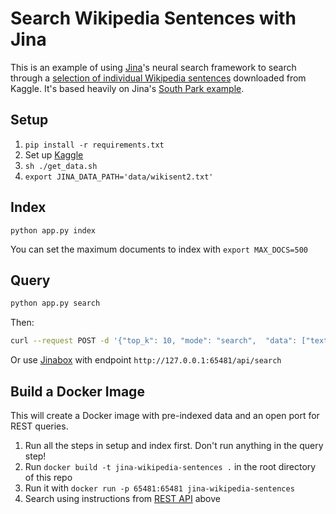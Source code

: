 # Search Wikipedia Sentences with Jina

This is an example of using [Jina](http://www.jina.ai)'s neural search framework to search through a [selection of individual Wikipedia sentences](https://www.kaggle.com/mikeortman/wikipedia-sentences) downloaded from Kaggle. It's based heavily on Jina's [South Park example](https://github.com/jina-ai/examples/tree/master/southpark-search).

## Setup

1. `pip install -r requirements.txt`
2. Set up [Kaggle](https://www.kaggle.com/docs/api#getting-started-installation-&-authentication)
3. `sh ./get_data.sh`
4. `export JINA_DATA_PATH='data/wikisent2.txt'`

## Index

`python app.py index`

You can set the maximum documents to index with `export MAX_DOCS=500`

## Query

```sh
python app.py search
```

Then:

```sh
curl --request POST -d '{"top_k": 10, "mode": "search",  "data": ["text:hello world"]}' -H 'Content-Type: application/json' 'http://0.0.0.0:65481/api/search'
````

Or use [Jinabox](https://jina.ai/jinabox.js/) with endpoint `http://127.0.0.1:65481/api/search`

## Build a Docker Image

This will create a Docker image with pre-indexed data and an open port for REST queries.

1. Run all the steps in setup and index first. Don't run anything in the query step!
2. Run `docker build -t jina-wikipedia-sentences .` in the root directory of this repo
3. Run it with `docker run -p 65481:65481 jina-wikipedia-sentences` 
4. Search using instructions from [REST API](#with-rest-api) above
